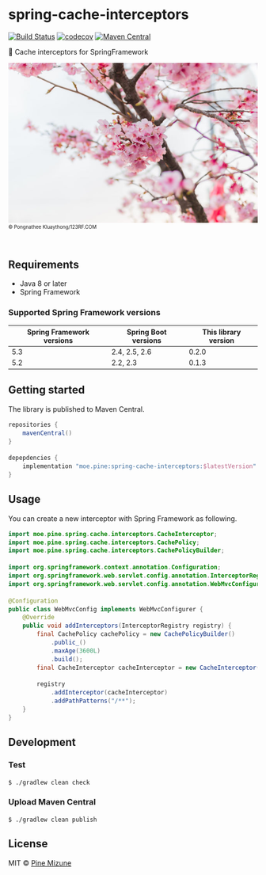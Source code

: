 # spring-cache-interceptors
[![Build Status](https://travis-ci.com/pine/spring-cache-interceptors.svg?branch=master)](https://travis-ci.com/pine/spring-cache-interceptors)
[![codecov](https://codecov.io/gh/pine/spring-cache-interceptors/branch/master/graph/badge.svg)](https://codecov.io/gh/pine/spring-cache-interceptors)
[![Maven Central](https://img.shields.io/maven-central/v/moe.pine/spring-cache-interceptors)](https://search.maven.org/artifact/moe.pine/spring-cache-interceptors)

:leaves: Cache interceptors for SpringFramework

![](images/resized.jpg)<br>
<sup><sup>&copy; Pongnathee Kluaythong/123RF.COM</sup></sup>
<br>
<br>

## Requirements

- Java 8 or later
- Spring Framework

### Supported Spring Framework versions

|Spring Framework versions|Spring Boot versions|This library version|
|-------------------------|--------------------|--------------------|
|5.3                      |2.4, 2.5, 2.6       |0.2.0               |
|5.2                      |2.2, 2.3            |0.1.3               |

## Getting started
The library is published to Maven Central.

```gradle
repositories {
    mavenCentral()
}

depepdencies {
    implementation "moe.pine:spring-cache-interceptors:$latestVersion"
}
```

## Usage
You can create a new interceptor with Spring Framework as following.

```java
import moe.pine.spring.cache.interceptors.CacheInterceptor;
import moe.pine.spring.cache.interceptors.CachePolicy;
import moe.pine.spring.cache.interceptors.CachePolicyBuilder;

import org.springframework.context.annotation.Configuration;
import org.springframework.web.servlet.config.annotation.InterceptorRegistry;
import org.springframework.web.servlet.config.annotation.WebMvcConfigurer;

@Configuration
public class WebMvcConfig implements WebMvcConfigurer {
    @Override
    public void addInterceptors(InterceptorRegistry registry) {
        final CachePolicy cachePolicy = new CachePolicyBuilder()
            .public_()
            .maxAge(3600L)
            .build();
        final CacheInterceptor cacheInterceptor = new CacheInterceptor(cachePolicy);

        registry
            .addInterceptor(cacheInterceptor)
            .addPathPatterns("/**");
    }
}
```


## Development
### Test

```
$ ./gradlew clean check
```

### Upload Maven Central

```
$ ./gradlew clean publish
```

## License

MIT &copy; [Pine Mizune](https://profile.pine.moe)
